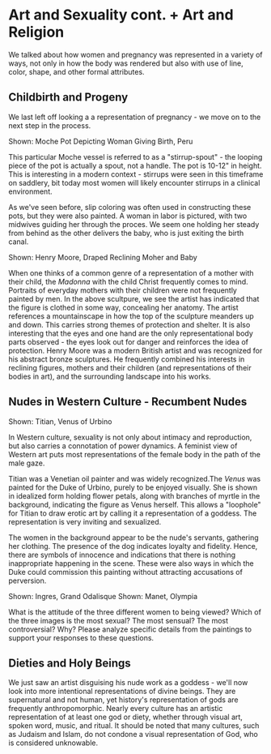 # Art and Sexuality cont. + Art and Religion

We talked about how women and pregnancy was represented in a variety of ways, not only in how the body was rendered but also with use of line, color, shape, and other formal attributes.

## Childbirth and Progeny

We last left off looking a a representation of pregnancy - we move on to the next step in the process.

Shown: Moche Pot Depicting Woman Giving Birth, Peru

This particular Moche vessel is referred to as a "stirrup-spout" - the looping piece of the pot is actually a spout, not a handle. The pot is 10-12" in height. This is interesting in a modern context - stirrups were seen in this timeframe on saddlery, bit today most women will likely encounter stirrups in a clinical environment. 

As we've seen before, slip coloring was often used in constructing these pots, but they were also painted. A woman in labor is pictured, with two midwives guiding her through the proces. We seem one holding her steady from behind as the other delivers the baby, who is just exiting the birth canal.

Shown: Henry Moore, Draped Reclining Moher and Baby

When one thinks of a common genre of a representation of a mother with their child, the *Madonna* with the child Christ frequently comes to mind. Portraits of everyday mothers with their children were not frequently painted by men. In the above scultpure, we see the artist has indicated that the figure is clothed in some way, concealing her anatomy. The artist references a mountainscape in how the top of the sculpture meanders up and down. This carries strong themes of protection and shelter. It is also interesting that the eyes and one hand are the only representational body parts observed - the eyes look out for danger and reinforces the idea of protection. Henry Moore was a modern British artist and was recognized for his abstract bronze sculptures. He frequently combined his interests in reclining figures, mothers and their children (and representations of their bodies in art), and the surrounding landscape into his works.

## Nudes in Western Culture - Recumbent Nudes

Shown: Titian, Venus of Urbino

In Western culture, sexuality is not only about intimacy and reproduction, but also carries a connotation of power dynamics. A feminist view of Western art puts most representations of the female body in the path of the male gaze.

Titian was a Venetian oil painter and was widely recognized.The *Venus* was painted for the Duke of Urbino, purely to be enjoyed visually. She is shown in idealized form holding flower petals, along with branches of myrtle in the background, indicating the figure as Venus herself. This allows a "loophole" for Titian to draw erotic art by calling it a representation of a goddess. The representation is very inviting and sexualized.

The women in the background appear to be the nude's servants, gathering her clothing. The presence of the dog indicates loyalty and fidelity. Hence, there are symbols of innocence and indications that there is nothing inappropriate happening in the scene. These were also ways in which the Duke could commission this painting without attracting accusations of perversion. 

Shown: Ingres, Grand Odalisque
Shown: Manet, Olympia

What is the attitude of the three different women to being viewed? Which of the three images is the most sexual? The most sensual? The most controversial? Why? Please analyze specific details from the paintings to support your responses to these questions.

## Dieties and Holy Beings

We just saw an artist disguising his nude work as a goddess - we'll now look into more intentional representations of divine beings. They are supernatural and not human, yet history's representation of gods are frequently anthropomorphic. Nearly every culture has an artistic representation of at least one god or diety, whether through visual art, spoken word, music, and ritual. It should be noted that many cultures, such as Judaism and Islam, do not condone a visual representation of God, who is considered unknowable.
